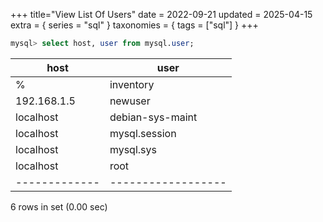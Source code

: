 +++
title="View List Of Users"
date = 2022-09-21
updated = 2025-04-15
extra = { series = "sql" }
taxonomies = { tags = ["sql"] }
+++

```sql
mysql> select host, user from mysql.user;
```

| host          | user               |
| ------------- | ------------------ |
| %             | inventory          |
| 192.168.1.5   | newuser            |
| localhost     | debian-sys-maint   |
| localhost     | mysql.session      |
| localhost     | mysql.sys          |
| localhost     | root               |
| ------------- | ------------------ |

6 rows in set (0.00 sec)
